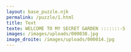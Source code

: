 ```yaml
---
layout: base_puzzle.njk
permalink: /puzzle/1.html
title: Text
texte: WELCOME TO MY SECRET GARDEN :::::::-S
images: /images/uploads/000038.jpg
image_droite: /images/uploads/000014.jpg
---
```

